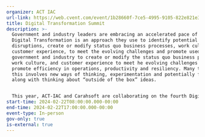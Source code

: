 ```yaml
---
organizer: ACT IAC
url-link: https://web.cvent.com/event/1b28660f-7ce5-4995-9105-822e821e3da7/summary
title: Digital Transformation Summit
description: >-
  Government and industry leaders are embracing an accelerated pace of Change.
  Digital Transformation is an approach they use to identify potential
  disruptions, create or modify status quo business processes, work culture, and
  customer experience, to meet the evolving challenges and promote used in
  government and industry to create or modify the status quo business processes,
  work culture, and customer experience to meet he evolving challenges and
  promote efficiency in operations, productivity and resiliency. Many times,
  this involves new ways of thinking, experimentation and potentially failures,
  along with thinking about “outside of the box” ideas.


  This year, ACT-IAC and Carahsoft are collaborating on the fourth Digital Transformation Summit. The focus of this Summit will be on where Digital Transformation is today and how do we can accelerate transition from existing legacy applications to new innovative technologies. In addition, the session presenters will focus their comments on equity, accessibility, customer experience, selection of new technology, along implications on workforce, requirement for data quality, and developing a Federal Digital Roadmap to a successful outcome.
start-time: 2024-02-22T08:00:00.000-00:00
end-time: 2024-02-22T17:00:00.000-00:00
event-type: In-person
gov-only: true
is-external: true
---
```

